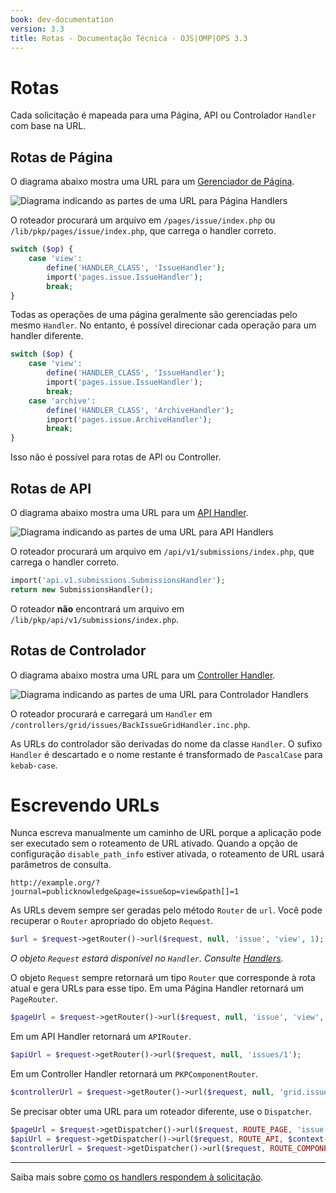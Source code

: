 ```yaml
---
book: dev-documentation
version: 3.3
title: Rotas - Documentação Técnica - OJS|OMP|OPS 3.3
---
```


# Rotas

Cada solicitação é mapeada para uma Página, API ou Controlador `Handler` com base na URL.

## Rotas de Página

O diagrama abaixo mostra uma URL para um [Gerenciador de Página](architecture-handlers#page-handlers).

![Diagrama indicando as partes de uma URL para Página Handlers](../img/url-route-page.png)

O roteador procurará um arquivo em `/pages/issue/index.php` ou `/lib/pkp/pages/issue/index.php`, que carrega o handler correto.

```php
switch ($op) {
    case 'view':
        define('HANDLER_CLASS', 'IssueHandler');
        import('pages.issue.IssueHandler');
        break;
}
```

Todas as operações de uma página geralmente são gerenciadas pelo mesmo `Handler`. No entanto, é possível direcionar cada operação para um handler diferente.

```php
switch ($op) {
    case 'view':
        define('HANDLER_CLASS', 'IssueHandler');
        import('pages.issue.IssueHandler');
        break;
    case 'archive':
        define('HANDLER_CLASS', 'ArchiveHandler');
        import('pages.issue.ArchiveHandler');
        break;
}
```

Isso não é possível para rotas de API ou Controller.

## Rotas de API

O diagrama abaixo mostra uma URL para um [API Handler](architecture-handlers#api-handlers).

![Diagrama indicando as partes de uma URL para API Handlers](../img/url-route-api.png)

O roteador procurará um arquivo em `/api/v1/submissions/index.php`, que carrega o handler correto.

```php
import('api.v1.submissions.SubmissionsHandler');
return new SubmissionsHandler();
```

O roteador **não** encontrará um arquivo em `/lib/pkp/api/v1/submissions/index.php`.

## Rotas de Controlador

O diagrama abaixo mostra uma URL para um [Controller Handler](architecture-handlers#controller-handlers).

![Diagrama indicando as partes de uma URL para Controlador Handlers](../img/url-route-controller.png)

O roteador procurará e carregará um `Handler` em `/controllers/grid/issues/BackIssueGridHandler.inc.php`.

As URLs do controlador são derivadas do nome da classe `Handler`. O sufixo `Handler` é descartado e o nome restante é transformado de `PascalCase` para `kebab-case`.

# Escrevendo URLs

Nunca escreva manualmente um caminho de URL porque a aplicação pode ser executado sem o roteamento de URL ativado. Quando a opção de configuração `disable_path_info` estiver ativada, o roteamento de URL usará parâmetros de consulta.

```
http://example.org/?journal=publicknowledge&page=issue&op=view&path[]=1
```

As URLs devem sempre ser geradas pelo método `Router` de `url`. Você pode recuperar o `Router` apropriado do objeto `Request`.

```php
$url = $request->getRouter()->url($request, null, 'issue', 'view', 1);
```

*O objeto `Request` estará disponível no `Handler`. Consulte [Handlers](./architecture-handlers).*

O objeto `Request` sempre retornará um tipo `Router` que corresponde à rota atual e gera URLs para esse tipo. Em uma Página Handler retornará um `PageRouter`.

```php
$pageUrl = $request->getRouter()->url($request, null, 'issue', 'view', 1);
```

Em um API Handler retornará um `APIRouter`.

```php
$apiUrl = $request->getRouter()->url($request, null, 'issues/1');
```

Em um Controller Handler retornará um `PKPComponentRouter`.

```php
$controllerUrl = $request->getRouter()->url($request, null, 'grid.issues.IssueGridHandler', 'editIssue', [1]);
```

Se precisar obter uma URL para um roteador diferente, use o `Dispatcher`.

```php
$pageUrl = $request->getDispatcher()->url($request, ROUTE_PAGE, 'issue', 'view', 1);
$apiUrl = $request->getDispatcher()->url($request, ROUTE_API, $context->getPath(), 'issues/1');
$controllerUrl = $request->getDispatcher()->url($request, ROUTE_COMPONENT, null, 'grid.issues.IssueGridHandler', 'editIssue', [1]);
```

---

Saiba mais sobre [como os handlers respondem à solicitação](./architecture-handlers).
